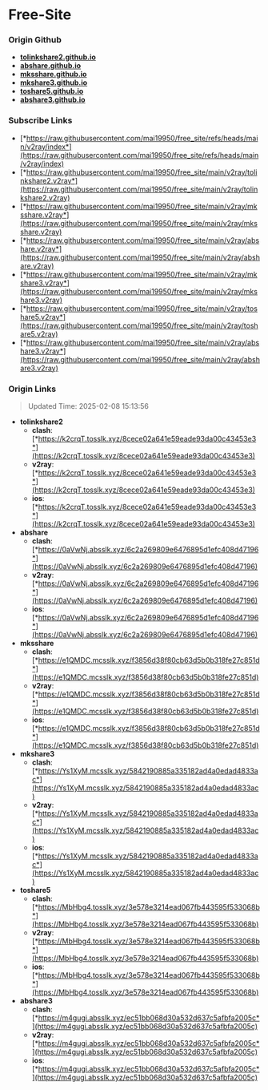 # Free-Site

### Origin Github

- [**tolinkshare2.github.io**](https://github.com/tolinkshare2/tolinkshare2.github.io)
- [**abshare.github.io**](https://github.com/abshare/abshare.github.io)
- [**mksshare.github.io**](https://github.com/mksshare/mksshare.github.io)
- [**mkshare3.github.io**](https://github.com/mkshare3/mkshare3.github.io)
- [**toshare5.github.io**](https://github.com/toshare5/toshare5.github.io)
- [**abshare3.github.io**](https://github.com/abshare3/abshare3.github.io)

### Subscribe Links

- [*https://raw.githubusercontent.com/mai19950/free_site/refs/heads/main/v2ray/index*](https://raw.githubusercontent.com/mai19950/free_site/refs/heads/main/v2ray/index)
- [*https://raw.githubusercontent.com/mai19950/free_site/main/v2ray/tolinkshare2.v2ray*](https://raw.githubusercontent.com/mai19950/free_site/main/v2ray/tolinkshare2.v2ray)
- [*https://raw.githubusercontent.com/mai19950/free_site/main/v2ray/mksshare.v2ray*](https://raw.githubusercontent.com/mai19950/free_site/main/v2ray/mksshare.v2ray)
- [*https://raw.githubusercontent.com/mai19950/free_site/main/v2ray/abshare.v2ray*](https://raw.githubusercontent.com/mai19950/free_site/main/v2ray/abshare.v2ray)
- [*https://raw.githubusercontent.com/mai19950/free_site/main/v2ray/mkshare3.v2ray*](https://raw.githubusercontent.com/mai19950/free_site/main/v2ray/mkshare3.v2ray)
- [*https://raw.githubusercontent.com/mai19950/free_site/main/v2ray/toshare5.v2ray*](https://raw.githubusercontent.com/mai19950/free_site/main/v2ray/toshare5.v2ray)
- [*https://raw.githubusercontent.com/mai19950/free_site/main/v2ray/abshare3.v2ray*](https://raw.githubusercontent.com/mai19950/free_site/main/v2ray/abshare3.v2ray)

### Origin Links

> Updated Time: 2025-02-08 15:13:56

- **tolinkshare2**
  - **clash**: [*https://k2crqT.tosslk.xyz/8cece02a641e59eade93da00c43453e3*](https://k2crqT.tosslk.xyz/8cece02a641e59eade93da00c43453e3)
  - **v2ray**: [*https://k2crqT.tosslk.xyz/8cece02a641e59eade93da00c43453e3*](https://k2crqT.tosslk.xyz/8cece02a641e59eade93da00c43453e3)
  - **ios**: [*https://k2crqT.tosslk.xyz/8cece02a641e59eade93da00c43453e3*](https://k2crqT.tosslk.xyz/8cece02a641e59eade93da00c43453e3)
- **abshare**
  - **clash**: [*https://0aVwNj.absslk.xyz/6c2a269809e6476895d1efc408d47196*](https://0aVwNj.absslk.xyz/6c2a269809e6476895d1efc408d47196)
  - **v2ray**: [*https://0aVwNj.absslk.xyz/6c2a269809e6476895d1efc408d47196*](https://0aVwNj.absslk.xyz/6c2a269809e6476895d1efc408d47196)
  - **ios**: [*https://0aVwNj.absslk.xyz/6c2a269809e6476895d1efc408d47196*](https://0aVwNj.absslk.xyz/6c2a269809e6476895d1efc408d47196)
- **mksshare**
  - **clash**: [*https://e1QMDC.mcsslk.xyz/f3856d38f80cb63d5b0b318fe27c851d*](https://e1QMDC.mcsslk.xyz/f3856d38f80cb63d5b0b318fe27c851d)
  - **v2ray**: [*https://e1QMDC.mcsslk.xyz/f3856d38f80cb63d5b0b318fe27c851d*](https://e1QMDC.mcsslk.xyz/f3856d38f80cb63d5b0b318fe27c851d)
  - **ios**: [*https://e1QMDC.mcsslk.xyz/f3856d38f80cb63d5b0b318fe27c851d*](https://e1QMDC.mcsslk.xyz/f3856d38f80cb63d5b0b318fe27c851d)
- **mkshare3**
  - **clash**: [*https://Ys1XyM.mcsslk.xyz/5842190885a335182ad4a0edad4833ac*](https://Ys1XyM.mcsslk.xyz/5842190885a335182ad4a0edad4833ac)
  - **v2ray**: [*https://Ys1XyM.mcsslk.xyz/5842190885a335182ad4a0edad4833ac*](https://Ys1XyM.mcsslk.xyz/5842190885a335182ad4a0edad4833ac)
  - **ios**: [*https://Ys1XyM.mcsslk.xyz/5842190885a335182ad4a0edad4833ac*](https://Ys1XyM.mcsslk.xyz/5842190885a335182ad4a0edad4833ac)
- **toshare5**
  - **clash**: [*https://MbHbg4.tosslk.xyz/3e578e3214ead067fb443595f533068b*](https://MbHbg4.tosslk.xyz/3e578e3214ead067fb443595f533068b)
  - **v2ray**: [*https://MbHbg4.tosslk.xyz/3e578e3214ead067fb443595f533068b*](https://MbHbg4.tosslk.xyz/3e578e3214ead067fb443595f533068b)
  - **ios**: [*https://MbHbg4.tosslk.xyz/3e578e3214ead067fb443595f533068b*](https://MbHbg4.tosslk.xyz/3e578e3214ead067fb443595f533068b)
- **abshare3**
  - **clash**: [*https://m4gugi.absslk.xyz/ec51bb068d30a532d637c5afbfa2005c*](https://m4gugi.absslk.xyz/ec51bb068d30a532d637c5afbfa2005c)
  - **v2ray**: [*https://m4gugi.absslk.xyz/ec51bb068d30a532d637c5afbfa2005c*](https://m4gugi.absslk.xyz/ec51bb068d30a532d637c5afbfa2005c)
  - **ios**: [*https://m4gugi.absslk.xyz/ec51bb068d30a532d637c5afbfa2005c*](https://m4gugi.absslk.xyz/ec51bb068d30a532d637c5afbfa2005c)
